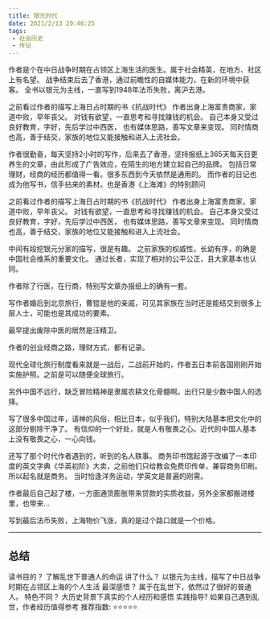 ```yaml
---
title: 银元时代 
date: 2021/2/13 20:46:25
tags:
 - 社会历史 
 - 传记
---
```

作者是个在中日战争时期在占领区上海生活的医生。属于社会精英，在地方、社区上有名望。
战争结束后去了香港，通过前瞻性的自媒体能力，在新的环境中获客。
全书以银元为主线，一直写到1948年法币失败，离沪去港。


之前看过作者的描写上海日占时期的书《抗战时代》
作者出身上海富贵商家，家道中败，早年丧父。
对钱有欲望，一直思考和寻找赚钱的机会。
自己本身又受过良好教育，字好，先后学过中西医，
也有媒体思路，善写文章来变现。
同时情商也高，善于结交，家族的地位又能接触和进入上流社会。

<!-- more -->

作者很勤奋，每天坚持2小时的写作，后来去了香港，坚持报纸上365天每天日更养生的文章，由此形成了广告效应，在陌生的地方建立起自己的品牌。
包括日常理财，经商的经历都值得一看。很多东西到今天依然是通用的。
而作者的日记也成为他写书，信手拈来的素材。也是香港《上海滩》的特别顾问

之前看过作者的描写上海日占时期的书《抗战时代》
作者出身上海富贵商家，家道中败，早年丧父。
对钱有欲望，一直思考和寻找赚钱的机会。
自己本身又受过良好教育，字好，先后学过中西医，
也有媒体思路，善写文章来变现。
同时情商也高，善于结交，家族的地位又能接触和进入上流社会。

中间有段挖银元分家的描写，很是有趣。
之前家族的权威性，长幼有序，的确是中国社会维系的重要文化。
通过长者，实现了相对的公平公正，且大家基本也认同。

作者除了行医，在行商，特别写文章办报纸上的确有一套。

写作者婚后到北京旅行，曹锟是他的亲戚，可见其家族在当时还是能结交到很多上层人士，可能也是其成功的要素。

最早提出废除中医的居然是汪精卫。

作者的创业经商之路，理财方式，都有记录。

现代全球化旅行制度看来就是一战后，二战前开始的，作者去日本前各国刚刚开始实施护照。之前是可以随便全球旅行。

另外中国不远行，缺乏冒险精神是隶属农耕文化骨髓啊。出行只是少数中国人的选择。

写了很多中国过年，请神的风俗，相比日本，似乎我们，特别大陆基本把文化中的这部分剔除干净了。
有信仰的一个好处，就是人有敬畏之心。近代的中国人基本上没有敬畏之心，一心向钱。

还写了那个时代作者遇到的，听到的名人轶事。
商务印书馆起源于改编了一本印度的英文字典《华英初阶》大卖，之前他们只给教会免费印传单，兼容商务印刷。所以起名就是商务。
当时恰逢洋务运动，学英文是普遍的刚需。

作者最后自己起了楼，一方面通货膨胀带来贷款的实质收益，另外全家都搬进楼里，也带来...

写到最后法币失败，上海物价飞涨，真的是过个路口就是一个价格。

---
## 总结
读书目的？ 了解乱世下普通人的命运 
讲了什么？ 以银元为主线，描写了中日战争时期在占领区上海的个人生活
最深感悟？ 属于在乱世下，依然过了很好的普通人。
特色不同？ 大历史背景下真实的个人经历和感悟 
实践指导?  如果自己遇到乱世，作者经历值得参考 
推荐指数:  ⭐️⭐️⭐⭐⭐  ️ 